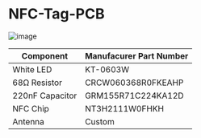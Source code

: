 # NFC-Tag-PCB
![image](https://github.com/user-attachments/assets/925689d3-8430-4f02-8f68-e8e9a095671b)

| Component    | Manufacurer Part Number |
| --------     | ------- |
|  White LED    | KT-0603W |
| 68Ω Resistor |   CRCW060368R0FKEAHP  |
| 220nF Capacitor    |  GRM155R71C224KA12D  |
| NFC Chip    | NT3H2111W0FHKH  |
| Antenna    | Custom    |
